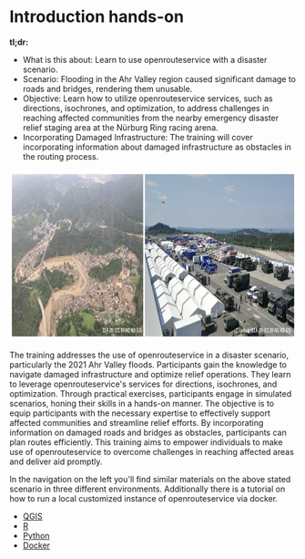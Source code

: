 # Introduction hands-on 

**tl;dr:**

* What is this about: Learn to use openrouteservice with a disaster scenario.
* Scenario: Flooding in the Ahr Valley region caused significant damage to roads and bridges, rendering them unusable.
* Objective: Learn how to utilize openrouteservice services, such as directions, isochrones, and optimization, to address challenges in reaching affected communities from the nearby emergency disaster relief staging area at the Nürburg Ring racing arena.
* Incorporating Damaged Infrastructure: The training will cover incorporating information about damaged infrastructure as obstacles in the routing process.

<img src="../img/ahrtal_flood.png" height="300px">

The training addresses the use of openrouteservice in a disaster scenario, particularly the 2021 Ahr Valley floods. Participants gain the knowledge to navigate damaged infrastructure and optimize relief operations. They learn to leverage openrouteservice's services for directions, isochrones, and optimization. Through practical exercises, participants engage in simulated scenarios, honing their skills in a hands-on manner. The objective is to equip participants with the necessary expertise to effectively support affected communities and streamline relief efforts. By incorporating information on damaged roads and bridges as obstacles, participants can plan routes efficiently. This training aims to empower individuals to make use of openrouteservice to overcome challenges in reaching affected areas and deliver aid promptly.


In the navigation on the left you'll find similar materials on the above stated scenario in three different environments. Additionally there is a tutorial on how to run a local customized instance of openrouteservice via docker.

* [QGIS](https://giscience.github.io/openrouteservice-workshop/workshop/qgis.html)
* [R](https://giscience.github.io/openrouteservice-workshop/workshop/R.html)
* [Python](https://giscience.github.io/openrouteservice-workshop/workshop/python.html)
* [Docker](https://giscience.github.io/openrouteservice-workshop/workshop/docker.html)
